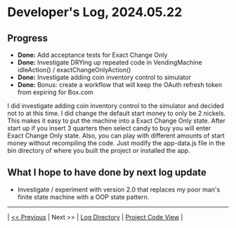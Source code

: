 # Developer's Log, 2024.05.22

## Progress

* __Done:__ Add acceptance tests for Exact Change Only
* __Done:__ Investigate DRYing up repeated code in VendingMachine idleAction() / exactChangeOnlyAction()
* __Done:__ Investigate adding coin inventory control to simulator
* __Done:__ Bonus: create a workflow that will keep the OAuth refresh token from expiring for Box.com

I did investigate adding coin inventory control to the simulator and decided not to at this time. I did change the default start money to only be 2 nickels. This makes it easy to put the machine into a Exact Change Only state. After start up if you insert 3 quarters then select candy to buy you will enter Exact Change Only state. Also, you can play with different amounts of start money without recompiling the code. Just modify the app-data.js file in the bin directory of where you built the project or installed the app.

## What I hope to have done by next log update

* Investigate / experiment with version 2.0 that replaces my poor man's finite state machine with a OOP state pattern.

---
| [<< Previous](https://woodyb.github.io/vending-machine-project/design/developers-log/2024.05.22)
| Next >>
| [Log Directory](https://woodyb.github.io/vending-machine-project/design/developers-log/Directory-Of-Developers-Logs)
| [Project Code View](https://github.com/WoodyB/vending-machine-project) |
